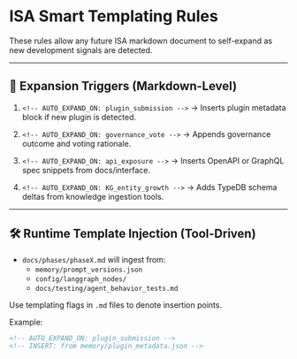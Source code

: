 # ISA Smart Templating Rules

These rules allow any future ISA markdown document to self-expand as new development signals are detected.

---

## 📄 Expansion Triggers (Markdown-Level)

1. `<!-- AUTO_EXPAND_ON: plugin_submission -->`
   → Inserts plugin metadata block if new plugin is detected.

2. `<!-- AUTO_EXPAND_ON: governance_vote -->`
   → Appends governance outcome and voting rationale.

3. `<!-- AUTO_EXPAND_ON: api_exposure -->`
   → Inserts OpenAPI or GraphQL spec snippets from docs/interface.

4. `<!-- AUTO_EXPAND_ON: KG_entity_growth -->`
   → Adds TypeDB schema deltas from knowledge ingestion tools.

---

## 🛠 Runtime Template Injection (Tool-Driven)

- `docs/phases/phaseX.md` will ingest from:
  - `memory/prompt_versions.json`
  - `config/langgraph_nodes/`
  - `docs/testing/agent_behavior_tests.md`

Use templating flags in `.md` files to denote insertion points.

Example:
```md
<!-- AUTO_EXPAND_ON: plugin_submission -->
<!-- INSERT: from memory/plugin_metadata.json -->
```
